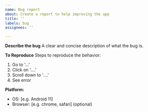 ```yaml
---
name: Bug report
about: Create a report to help improving the app
title: ''
labels: bug
assignees: ''

---
```


**Describe the bug**
A clear and concise description of what the bug is.

**To Reproduce**
Steps to reproduce the behavior:
1. Go to '...'
2. Click on '....'
3. Scroll down to '....'
4. See error

**Platform:**
 - OS: [e.g. Android 11]
 - Browser: [e.g. chrome, safari] (optional)
